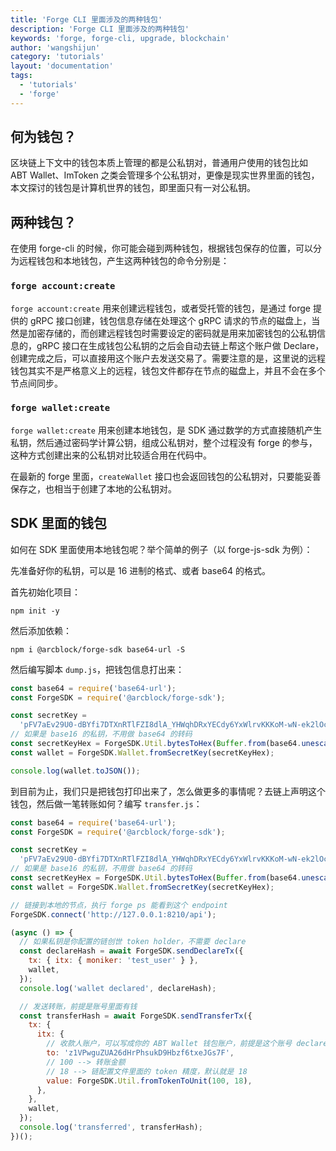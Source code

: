 ```yaml
---
title: 'Forge CLI 里面涉及的两种钱包'
description: 'Forge CLI 里面涉及的两种钱包'
keywords: 'forge, forge-cli, upgrade, blockchain'
author: 'wangshijun'
category: 'tutorials'
layout: 'documentation'
tags:
  - 'tutorials'
  - 'forge'
---
```


## 何为钱包？

区块链上下文中的钱包本质上管理的都是公私钥对，普通用户使用的钱包比如 ABT Wallet、ImToken 之类会管理多个公私钥对，更像是现实世界里面的钱包，本文探讨的钱包是计算机世界的钱包，即里面只有一对公私钥。

## 两种钱包？

在使用 forge-cli 的时候，你可能会碰到两种钱包，根据钱包保存的位置，可以分为远程钱包和本地钱包，产生这两种钱包的命令分别是：

### `forge account:create`

`forge account:create` 用来创建远程钱包，或者受托管的钱包，是通过 forge 提供的 gRPC 接口创建，钱包信息存储在处理这个 gRPC 请求的节点的磁盘上，当然是加密存储的，而创建远程钱包时需要设定的密码就是用来加密钱包的公私钥信息的，gRPC 接口在生成钱包公私钥的之后会自动去链上帮这个账户做 Declare，创建完成之后，可以直接用这个账户去发送交易了。需要注意的是，这里说的远程钱包其实不是严格意义上的远程，钱包文件都存在节点的磁盘上，并且不会在多个节点间同步。

### `forge wallet:create`

`forge wallet:create` 用来创建本地钱包，是 SDK 通过数学的方式直接随机产生私钥，然后通过密码学计算公钥，组成公私钥对，整个过程没有 forge 的参与，这种方式创建出来的公私钥对比较适合用在代码中。

在最新的 forge 里面，`createWallet` 接口也会返回钱包的公私钥对，只要能妥善保存之，也相当于创建了本地的公私钥对。

## SDK 里面的钱包

如何在 SDK 里面使用本地钱包呢？举个简单的例子（以 forge-js-sdk 为例）：

先准备好你的私钥，可以是 16 进制的格式、或者 base64 的格式。

首先初始化项目：

```shell
npm init -y
```

然后添加依赖：

```shell
npm i @arcblock/forge-sdk base64-url -S
```

然后编写脚本 `dump.js`，把钱包信息打出来：

```javascript
const base64 = require('base64-url');
const ForgeSDK = require('@arcblock/forge-sdk');

const secretKey =
  'pFV7aEv29U0-dBYfi7DTXnRTlFZI8dlA_YHWqhDRxYECdy6YxWlrvKKKoM-wN-ek2lOcgoiIpeCS00diKo5_Kw';
// 如果是 base16 的私钥，不用做 base64 的转码
const secretKeyHex = ForgeSDK.Util.bytesToHex(Buffer.from(base64.unescape(secretKeyHex), 'base64'));
const wallet = ForgeSDK.Wallet.fromSecretKey(secretKeyHex);

console.log(wallet.toJSON());
```

到目前为止，我们只是把钱包打印出来了，怎么做更多的事情呢？去链上声明这个钱包，然后做一笔转账如何？编写 `transfer.js`：

```javascript
const base64 = require('base64-url');
const ForgeSDK = require('@arcblock/forge-sdk');

const secretKey =
  'pFV7aEv29U0-dBYfi7DTXnRTlFZI8dlA_YHWqhDRxYECdy6YxWlrvKKKoM-wN-ek2lOcgoiIpeCS00diKo5_Kw';
// 如果是 base16 的私钥，不用做 base64 的转码
const secretKeyHex = ForgeSDK.Util.bytesToHex(Buffer.from(base64.unescape(secretKeyHex), 'base64'));
const wallet = ForgeSDK.Wallet.fromSecretKey(secretKeyHex);

// 链接到本地的节点，执行 forge ps 能看到这个 endpoint
ForgeSDK.connect('http://127.0.0.1:8210/api');

(async () => {
  // 如果私钥是你配置的链创世 token holder，不需要 declare
  const declareHash = await ForgeSDK.sendDeclareTx({
    tx: { itx: { moniker: 'test_user' } },
    wallet,
  });
  console.log('wallet declared', declareHash);

  // 发送转账，前提是账号里面有钱
  const transferHash = await ForgeSDK.sendTransferTx({
    tx: {
      itx: {
        // 收款人账户，可以写成你的 ABT Wallet 钱包账户，前提是这个账号 declare 过，不然会报错
        to: 'z1VPwguZUA26dHrPhsukD9Hbzf6txeJGs7F',
        // 100 --> 转账金额
        // 18 --> 链配置文件里面的 token 精度，默认就是 18
        value: ForgeSDK.Util.fromTokenToUnit(100, 18),
      },
    },
    wallet,
  });
  console.log('transferred', transferHash);
})();
```
